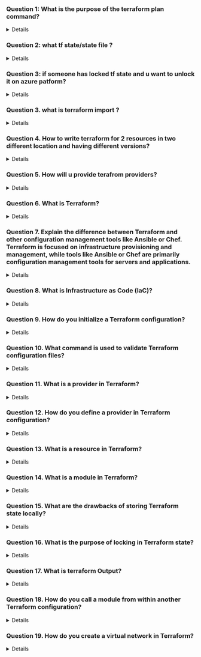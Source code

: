 ### Question 1: What is the purpose of the terraform plan command?
<details>
- The terraform plan command is used to create an execution plan. It shows what actions Terraform will take to achieve the desired state defined in the configuration files. This includes:

Creating: Resources that will be created.

Updating: Resources that will be modified.

Destroying: Resources that will be removed.

The plan output helps users understand the changes before applying them, reducing the risk of unintended modifications.

</details>

### Question 2: what tf state/state file ?
<details>
- TF state (Terraform state) is a file that keeps track of the infrastructure
- State file is crucial because it allows Terraform to know the current status of the infrastructure and how it corresponds to the configuration described in the Terraform files.
</details>

### Question 3: if someone has locked tf state and u want to unlock it on azure patform?
<details>


### 1. **Remove Lock from Azure**
   - If the Terraform lock persists due to an Azure environment or storage issue, you can remove the lock manually from the Azure Storage Account by deleting the lock file associated with your Terraform state:
     - Navigate to the container in the Azure Storage Account where the `.tfstate` file is stored.
     - Locate and delete the lock file, usually named something like `default.tfstate.lock`.


Terraform state locks occur to prevent concurrent operations on the same state file, which could potentially lead to state corruption. Here are some common reasons why a Terraform state might become locked:

### 1. **Concurrent Terraform Operations**
   - **Multiple Users or CI/CD Pipelines**: If multiple users or CI/CD pipelines attempt to run Terraform operations (`apply`, `plan`, `destroy`) simultaneously, Terraform will lock the state to ensure only one process modifies it at a time.

### 2. **Long-Running Terraform Operations**
   - **Complex Changes**: Some Terraform operations might take a long time due to the complexity or number of resources being modified, leading to the state being locked for an extended period.
   - **Network Latency or Timeouts**: High network latency or timeouts can cause Terraform to lose connection with the state, potentially leaving it in a locked state.

</details>

### Question 3. what is terraform import ?
<details>
- terraform import is a Terraform command used to bring existing infrastructure that wasn't originally created by Terraform under Terraform management. This allows Terraform to recognize and manage resources that were manually created, or provisioned by other tools, and incorporate them into Terraform's state file without modifying or recreating them.
</details>

### Question 4. How to write terraform for 2 resources in two different location and having different versions?
<details>
- To manage two resources in different locations with different versions using Terraform, you can define separate resource blocks in your .tf configuration files.

### **Explanation:**
- **Providers with Aliases:** By using provider aliases (`azurerm.eastus` and `azurerm.westeurope`), you can deploy resources in different Azure locations and use different provider versions if needed.
- **Separate Resource Blocks:** Each resource block is tied to a specific provider alias, which determines its location and version.
- **Version Control:** Specifying different versions for each provider allows you to manage compatibility and functionality for different regions.
</details>

### Question 5. How will u provide terafrom providers?
<details>

In Terraform, providers are plugins that allow Terraform to interact with APIs of cloud platforms.  Providers are responsible for defining and managing the lifecycle of the resources associated with a particular service.

To use a provider in Terraform, you need to define it in your configuration files. This involves specifying which provider to use, configuring any necessary settings like authentication, and optionally locking the provider to a specific version.

### **Steps to Provide a Terraform Provider:**

#### 1. **Define the Provider in the Configuration**
   - The provider is defined in the Terraform configuration using the `provider` block. This is where you specify the details of the provider you want to use.

   ```hcl
   provider "azurerm" {
     features = {}
     subscription_id = "your_subscription_id"
     client_id       = "your_client_id"
     client_secret   = "your_client_secret"
     tenant_id       = "your_tenant_id"
   }
   ```

   In this example, the `azurerm` provider is configured with authentication details for Azure.


  
</details>

### Question 6. What is Terraform?
<details>

- Terraform is an open-source infrastructure as code software tool created by HashiCorp. It allows users to define and provision infrastructure using a high- level configuration language known as HashiCorp Configuration Language (HCL).

- written in the Go language
- The provisioning of cloud resources, for instance, is one of the main use cases of Terraform.

</details>

### Question 7. Explain the difference between Terraform and other configuration management tools like Ansible or Chef. Terraform is focused on infrastructure provisioning and management, while tools like Ansible or Chef are primarily configuration management tools for servers and applications.
<details>

 - Terraform is focused on infrastructure provisioning and management, while tools like Ansible or Chef are primarily configuration management tools for servers and applications.
 - State Files: Terraform uses state files to keep track of the current state of the infrastructure. No Persistent State: These tools typically do not maintain a persistent state file. Instead, they check the current state of a system and make changes as needed each time they run.

 </details>

### Question 8. What is Infrastructure as Code (laC)?
<details>
 - Infrastructure as Code is the practice of managing infrastructure using code and automation  
</details>

### Question 9. How do you initialize a Terraform configuration?
<details>

- You initialize a Terraform configuration by running the terraform init command in the directory containing your Terraform configuration files

</details>

### Question 10. What command is used to validate Terraform configuration files?
<details>

 Correct command to validate Terraform configuration files is:

```bash
terraform validate
```

### **Explanation:**
- **`terraform validate`**: This command checks the syntax and validity of the Terraform configuration files. It ensures that the configuration is syntactically correct and internally consistent, but it does not interact with any infrastructure resources. This is a useful command to run before applying your configuration to ensure there are no errors in your `.tf` files.


</details>

### Question 11. What is a provider in Terraform?
<details>
• A provider is a plugin that Terraform uses to interact with a specific cloud or infrastructure service. Examples include AWS, Azure, Google Cloud, etc.

</details>

### Question 12. How do you define a provider in Terraform configuration? 
<details>

To define a provider in a Terraform configuration, you use the `provider` block within your `.tf` file. This block specifies the provider and any necessary configuration settings for that provider. 

Here's an example for defining the AWS provider:

```hcl
provider "aws" {
  region = "us-west-2"
}
```

### **Explanation:**
- **`provider "aws"`**: This block specifies that you are using the AWS provider.
- **`region = "us-west-2"`**: The `region` attribute sets the AWS region where Terraform will create and manage resources, in this case, "us-west-2" (Oregon).


</details>

### Question 13. What is a resource in Terraform?
<details>

 - Resource is a fundamental component that represents a piece of your infrastructure. Each resource block defines a specific infrastructure object, like anAzure Virtual Machine (VM), Azure Virtual Network (VNet), Azure Storage Account, Azure Resource Group 
</details>

### Question 14. What is a module in Terraform?
<details>

- Terraform is indeed a collection of configuration files that are organized together
- Modules can be stored locally, in a version control system like GitHub, or on Terraform's module registry, allowing easy distribution and versioning
- 

</details>

### Question 15. What are the drawbacks of storing Terraform state locally?
<details>
• Storing Terraform state locally can lead to issues with collaboration and concurrency, as multiple users working on the same configuration can overwrite each other's changes
</details>

### Question 16. What is the purpose of locking in Terraform state?
<details>

- Locking in Terraform state prevents concurrent operations from multiple users, ensuring that changes are applied sequentially and preventing conflicts.

</details>

### Question 17. What is terraform Output?
<details>

- Terraform outputs are a feature in Terraform that allows you to extract and display specific information from your Terraform configuration after it has been applied


</details>

### Question 18. How do you call a module from within another Terraform configuration?
<details>
- You call a module using the module block in your Terraform configuration file, providing values for any input variables defined by the module.
</details>

### Question 19. How do you create a virtual network in Terraform?
<details>
- To create a virtual network in Azure using Terraform, you would use the azurerm_virtual_network resource block. 
</details>
